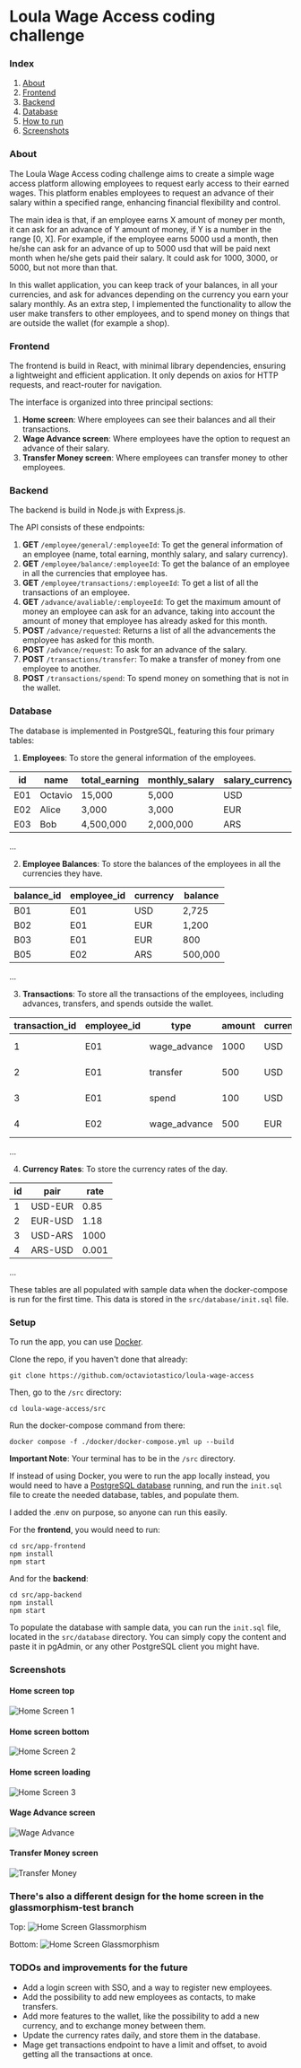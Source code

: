 # Loula Wage Access coding challenge

### Index

1. [About](#about)
2. [Frontend](#frontend)
3. [Backend](#backend)
4. [Database](#database)
5. [How to run](#how-to-run)
6. [Screenshots](#screenshots)

### About

The Loula Wage Access coding challenge aims to create a simple wage access platform allowing employees to request early access to their earned wages. This platform enables employees to request an advance of their salary within a specified range, enhancing financial flexibility and control.

The main idea is that, if an employee earns X amount of money per month, it can ask for an advance of Y amount of money, if Y is a number in the range [0, X]. For example, if the employee earns 5000 usd a month, then he/she can ask for an advance of up to 5000 usd that will be paid next month when he/she gets paid their salary. It could ask for 1000, 3000, or 5000, but not more than that.

In this wallet application, you can keep track of your balances, in all your currencies, and ask for advances depending on the currency you earn your salary monthly. As an extra step, I implemented the functionality to allow the user make transfers to other employees, and to spend money on things that are outside the wallet (for example a shop).

### Frontend

The frontend is build in React, with minimal library dependencies, ensuring a lightweight and efficient application. It only depends on axios for HTTP requests, and react-router for navigation.

The interface is organized into three principal sections:

1. **Home screen**: Where employees can see their balances and all their transactions.
2. **Wage Advance screen**: Where employees have the option to request an advance of their salary.
3. **Transfer Money screen**: Where employees can transfer money to other employees.

### Backend

The backend is build in Node.js with Express.js.

The API consists of these endpoints:

1. **GET** `/employee/general/:employeeId`: To get the general information of an employee (name, total earning, monthly salary, and salary currency).
2. **GET** `/employee/balance/:employeeId`: To get the balance of an employee in all the currencies that employee has.
3. **GET** `/employee/transactions/:employeeId`: To get a list of all the transactions of an employee.
4. **GET** `/advance/avaliable/:employeeId`: To get the maximum amount of money an employee can ask for an advance, taking into account the amount of money that employee has already asked for this month.
5. **POST** `/advance/requested`: Returns a list of all the advancements the employee has asked for this month.
6. **POST** `/advance/request`: To ask for an advance of the salary.
7. **POST** `/transactions/transfer`: To make a transfer of money from one employee to another.
8. **POST** `/transactions/spend`: To spend money on something that is not in the wallet.

### Database

The database is implemented in PostgreSQL, featuring this four primary tables:

1. **Employees**: To store the general information of the employees.

| id | name | total_earning | monthly_salary | salary_currency |
|----|------|---------------|----------------|-----------------|
| E01  | Octavio | 15,000          | 5,000           | USD             |
| E02  | Alice | 3,000          | 3,000           | EUR             |
| E03  | Bob | 4,500,000          | 2,000,000           | ARS             |
...

2. **Employee Balances**: To store the balances of the employees in all the currencies they have.

| balance_id | employee_id | currency | balance |
|------------|-------------|----------|---------|
| B01        | E01         | USD      | 2,725   |
| B02        | E01         | EUR      | 1,200   |
| B03        | E01         | EUR      |   800   |
| B05        | E02         | ARS      | 500,000 |
...

3. **Transactions**: To store all the transactions of the employees, including advances, transfers, and spends outside the wallet.

| transaction_id | employee_id | type | amount | currency | description | transaction_date | recipient_id | vendor |
|----------------|-------------|------|--------|----------|-------------|------------------|--------------|--------|
| 1              | E01         | wage_advance | 1000 | USD      | Wage advance | 2024-05-05 | NULL | NULL |
| 2             | E01         | transfer | 500 | USD      | Transfer to Alice | 2024-05-06 | E02 | NULL |
| 3             | E01         | spend | 100 | USD      | Spend on groceries | 2024-05-07 | NULL | Store |
| 4             | E02         | wage_advance | 500 | EUR      | Wage advance | 2024-05-07 | NULL | NULL |
...

4. **Currency Rates**: To store the currency rates of the day.

| id | pair | rate |
|----|------|------|
| 1  | USD-EUR | 0.85 |
| 2  | EUR-USD | 1.18 |
| 3  | USD-ARS | 1000 |
| 4  | ARS-USD | 0.001 |
...

These tables are all populated with sample data when the docker-compose is run for the first time. This data is stored in the `src/database/init.sql` file.

### Setup

To run the app, you can use [Docker](https://docs.docker.com/get-docker/).

Clone the repo, if you haven't done that already:

```
git clone https://github.com/octaviotastico/loula-wage-access
```

Then, go to the `/src` directory:

```
cd loula-wage-access/src
```

Run the docker-compose command from there:

```
docker compose -f ./docker/docker-compose.yml up --build
```

**Important Note**: Your terminal has to be in the `/src` directory.


If instead of using Docker, you were to run the app locally instead, you would need to have a [PostgreSQL database](https://www.postgresql.org/download/) running, and run the `init.sql` file to create the needed database, tables, and populate them.

I added the .env on purpose, so anyone can run this easily.

For the **frontend**, you would need to run:

```
cd src/app-frontend
npm install
npm start
```

And for the **backend**:

```
cd src/app-backend
npm install
npm start
```

To populate the database with sample data, you can run the `init.sql` file, located in the `src/database` directory. You can simply copy the content and paste it in pgAdmin, or any other PostgreSQL client you might have.

### Screenshots

#### Home screen top

![Home Screen 1](./img/front-home-1.png)

#### Home screen bottom

![Home Screen 2](./img/front-home-2.png)

#### Home screen loading

![Home Screen 3](./img/front-home-3.png)

#### Wage Advance screen

![Wage Advance](./img/front-advance-1.png)

#### Transfer Money screen

![Transfer Money](./img/front-send-1.png)

### There's also a different design for the home screen in the glassmorphism-test branch

Top:
![Home Screen Glassmorphism](./img/new-home-1.png)

Bottom:
![Home Screen Glassmorphism](./img/new-home-2.png)

### TODOs and improvements for the future

- Add a login screen with SSO, and a way to register new employees.
- Add the possibility to add new employees as contacts, to make transfers.
- Add more features to the wallet, like the possibility to add a new currency, and to exchange money between them.
- Update the currency rates daily, and store them in the database.
- Mage get transactions endpoint to have a limit and offset, to avoid getting all the transactions at once.